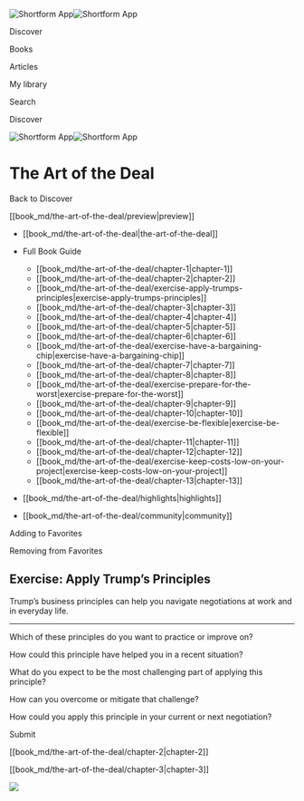 ![Shortform App](/img/logo.36a2399e.svg)![Shortform App](/img/logo-dark.70c1b072.svg)

Discover

Books

Articles

My library

Search

Discover

![Shortform App](/img/logo.36a2399e.svg)![Shortform App](/img/logo-dark.70c1b072.svg)

# The Art of the Deal

Back to Discover

[[book_md/the-art-of-the-deal/preview|preview]]

  * [[book_md/the-art-of-the-deal|the-art-of-the-deal]]
  * Full Book Guide

    * [[book_md/the-art-of-the-deal/chapter-1|chapter-1]]
    * [[book_md/the-art-of-the-deal/chapter-2|chapter-2]]
    * [[book_md/the-art-of-the-deal/exercise-apply-trumps-principles|exercise-apply-trumps-principles]]
    * [[book_md/the-art-of-the-deal/chapter-3|chapter-3]]
    * [[book_md/the-art-of-the-deal/chapter-4|chapter-4]]
    * [[book_md/the-art-of-the-deal/chapter-5|chapter-5]]
    * [[book_md/the-art-of-the-deal/chapter-6|chapter-6]]
    * [[book_md/the-art-of-the-deal/exercise-have-a-bargaining-chip|exercise-have-a-bargaining-chip]]
    * [[book_md/the-art-of-the-deal/chapter-7|chapter-7]]
    * [[book_md/the-art-of-the-deal/chapter-8|chapter-8]]
    * [[book_md/the-art-of-the-deal/exercise-prepare-for-the-worst|exercise-prepare-for-the-worst]]
    * [[book_md/the-art-of-the-deal/chapter-9|chapter-9]]
    * [[book_md/the-art-of-the-deal/chapter-10|chapter-10]]
    * [[book_md/the-art-of-the-deal/exercise-be-flexible|exercise-be-flexible]]
    * [[book_md/the-art-of-the-deal/chapter-11|chapter-11]]
    * [[book_md/the-art-of-the-deal/chapter-12|chapter-12]]
    * [[book_md/the-art-of-the-deal/exercise-keep-costs-low-on-your-project|exercise-keep-costs-low-on-your-project]]
    * [[book_md/the-art-of-the-deal/chapter-13|chapter-13]]
  * [[book_md/the-art-of-the-deal/highlights|highlights]]
  * [[book_md/the-art-of-the-deal/community|community]]



Adding to Favorites 

Removing from Favorites 

## Exercise: Apply Trump’s Principles

Trump’s business principles can help you navigate negotiations at work and in everyday life.

* * *

Which of these principles do you want to practice or improve on?

How could this principle have helped you in a recent situation?

What do you expect to be the most challenging part of applying this principle?

How can you overcome or mitigate that challenge?

How could you apply this principle in your current or next negotiation?

Submit 

[[book_md/the-art-of-the-deal/chapter-2|chapter-2]]

[[book_md/the-art-of-the-deal/chapter-3|chapter-3]]

![](https://bat.bing.com/action/0?ti=56018282&Ver=2&mid=63a4fc2d-ce40-4c6d-94d1-180815183cc9&sid=1711133063fa11eebdec89a8b8ae3bbc&vid=171147a063fa11eea7440fcfeb230d96&vids=0&msclkid=N&pi=0&lg=en-US&sw=800&sh=600&sc=24&nwd=1&tl=Shortform%20%7C%20Book&p=https%3A%2F%2Fwww.shortform.com%2Fapp%2Fbook%2Fthe-art-of-the-deal%2Fexercise-apply-trumps-principles&r=&lt=418&evt=pageLoad&sv=1&rn=344284)
